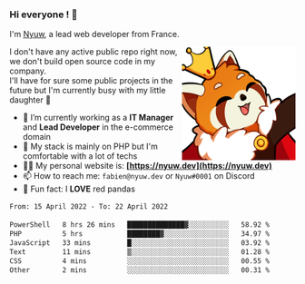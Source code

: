 ### Hi everyone ! 👋

I'm <a href="https://nyuw.dev" target="_blank">Nyuw</a>, a lead web developer from France.

<img align="right" title="Nyuw King Picture" alt="Nyuw King Picture" src="https://raw.githubusercontent.com/Nyuwb/Nyuwb/main/nyuwKING.png" width="200px" height="200px" />

I don't have any active public repo right now, we don't build open source code in my company.<br/>
I'll have for sure some public projects in the future but I'm currently busy with my little daughter 👶

- 🔭 I’m currently working as a **IT Manager** and **Lead Developer** in the e-commerce domain
- 🌱 My stack is mainly on PHP but I'm comfortable with a lot of techs
- 👨‍💻 My personal website is: **[https://nyuw.dev](https://nyuw.dev)**
- 📫 How to reach me: `fabien@nyuw.dev` or `Nyuw#0001` on Discord
- 🐼 Fun fact: I **LOVE** red pandas 

<!--START_SECTION:waka-->

```text
From: 15 April 2022 - To: 22 April 2022

PowerShell   8 hrs 26 mins   ██████████████▓░░░░░░░░░░   58.92 %
PHP          5 hrs           ████████▓░░░░░░░░░░░░░░░░   34.97 %
JavaScript   33 mins         █░░░░░░░░░░░░░░░░░░░░░░░░   03.92 %
Text         11 mins         ▒░░░░░░░░░░░░░░░░░░░░░░░░   01.28 %
CSS          4 mins          ░░░░░░░░░░░░░░░░░░░░░░░░░   00.55 %
Other        2 mins          ░░░░░░░░░░░░░░░░░░░░░░░░░   00.31 %
```

<!--END_SECTION:waka-->